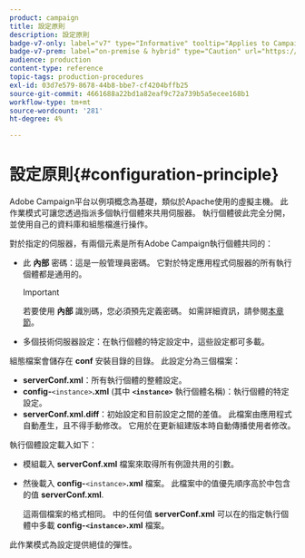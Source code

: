 ```yaml
---
product: campaign
title: 設定原則
description: 設定原則
badge-v7-only: label="v7" type="Informative" tooltip="Applies to Campaign Classic v7 only"
badge-v7-prem: label="on-premise & hybrid" type="Caution" url="https://experienceleague.adobe.com/docs/campaign-classic/using/installing-campaign-classic/architecture-and-hosting-models/hosting-models-lp/hosting-models.html" tooltip="Applies to on-premise and hybrid deployments only"
audience: production
content-type: reference
topic-tags: production-procedures
exl-id: 03d7e579-8678-44b8-bbe7-cf4204bffb25
source-git-commit: 4661688a22bd1a82eaf9c72a739b5a5ecee168b1
workflow-type: tm+mt
source-wordcount: '281'
ht-degree: 4%

---
```


# 設定原則{#configuration-principle}



Adobe Campaign平台以例項概念為基礎，類似於Apache使用的虛擬主機。 此作業模式可讓您透過指派多個執行個體來共用伺服器。 執行個體彼此完全分開，並使用自己的資料庫和組態檔進行操作。

對於指定的伺服器，有兩個元素是所有Adobe Campaign執行個體共同的：

* 此 **內部** 密碼：這是一般管理員密碼。 它對於特定應用程式伺服器的所有執行個體都是通用的。

   >[!IMPORTANT]
   >
   >若要使用 **內部** 識別碼，您必須預先定義密碼。 如需詳細資訊，請參閱[本章節](../../installation/using/configuring-campaign-server.md#internal-identifier)。

* 多個技術伺服器設定：在執行個體的特定設定中，這些設定都可多載。

組態檔案會儲存在 **conf** 安裝目錄的目錄。 此設定分為三個檔案：

* **serverConf.xml**：所有執行個體的整體設定。
* **config-**`<instance>`**.xml** (其中 **`<instance>`** 執行個體名稱)：執行個體的特定設定。
* **serverConf.xml.diff**：初始設定和目前設定之間的差值。 此檔案由應用程式自動產生，且不得手動修改。 它用於在更新組建版本時自動傳播使用者修改。

執行個體設定載入如下：

* 模組載入 **serverConf.xml** 檔案來取得所有例證共用的引數。
* 然後載入 **config-**`<instance>`**.xml** 檔案。 此檔案中的值優先順序高於中包含的值 **serverConf.xml**.

   這兩個檔案的格式相同。 中的任何值 **serverConf.xml** 可以在的指定執行個體中多載 **config-`<instance>`.xml** 檔案。

此作業模式為設定提供絕佳的彈性。
